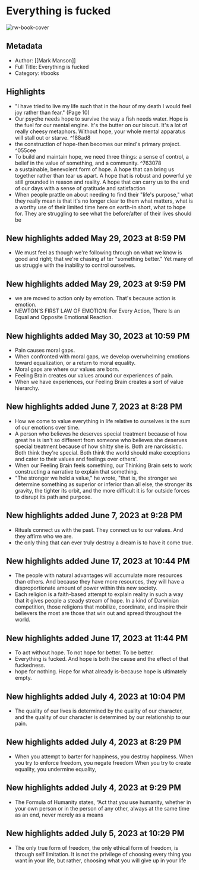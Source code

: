 # Everything is fucked

![rw-book-cover](https://readwise-assets.s3.amazonaws.com/static/images/quick-passages-book-icon.2489c00a3133.png)

## Metadata
- Author: [[Mark Manson]]
- Full Title: Everything is fucked
- Category: #books

## Highlights
- "I have tried to live my life such that in the hour of my death I would feel joy rather than fear." (Page 10)
- Our psyche needs hope to survive the way a fish needs water.
  Hope is the fuel for our mental engine. It's the butter on our biscuit. It's a lot of really cheesy metaphors. Without hope, your whole mental apparatus will stall out or starve. ^188ad8
- the construction of hope-then becomes our mind's primary project. ^055cee
- To build and maintain hope, we need three things: a sense of control, a belief in the value of something, and a community. ^763078
- a sustainable, benevolent form of hope. A hope that can bring us together rather than tear us apart. A hope that is robust and powerful ye still grounded in reason and reality. A hope that can carry us to the end of our days with a sense of gratitude and satisfaction
- When people prattle on about needing to find their "life's purpose," what they really mean is that it's no longer clear to them what matters, what is a worthy use of their limited time here on earth-in short, what to hope for. They are struggling to see what the before/after of their lives should be
## New highlights added May 29, 2023 at 8:59 PM
- We must feel as though we're following through on what we know is good and right; that we're chasing af ter "something better." Yet many of us struggle with the inability to control ourselves.
## New highlights added May 29, 2023 at 9:59 PM
- we are moved to action only by emotion. That's because action is emotion.
- NEWTON'S FIRST LAW OF EMOTION: For Every Action, There Is an Equal and Opposite Emotional Reaction.
## New highlights added May 30, 2023 at 10:59 PM
- Pain causes moral gaps.
- When confronted with moral gaps, we develop overwhelming emotions toward equalization, or a return to moral equality.
- Moral gaps are where our values are born.
- Feeling Brain creates our values around our experiences of pain.
- When we have experiences, our Feeling Brain creates a sort of value hierarchy.
## New highlights added June 7, 2023 at 8:28 PM
- How we come to value everything in life relative to ourselves is the sum of our emotions over time.
- A person who believes he deserves special treatment because of how great he is isn't so different from someone who believes she deserves special treatment because of how shitty she is. Both are narcissistic. Both think they're special. Both think the world should make exceptions and cater to their values and feelings over others'.
- When our Feeling Brain feels something, our Thinking Brain sets to work constructing a narrative to explain that something.
- "The stronger we hold a value," he wrote, "that is, the stronger we determine something as superior or inferior than all else, the stronger its gravity, the tighter its orbit, and the more difficult it is for outside forces to disrupt its path and purpose.
## New highlights added June 7, 2023 at 9:28 PM
- Rituals connect us with the past. They connect us to our values. And they affirm who we are.
- the only thing that can ever truly destroy a dream is to have it come true.
## New highlights added June 17, 2023 at 10:44 PM
- The people with natural advantages will accumulate more resources than others. And because they have more resources, they will have a disproportionate amount of power within this new society.
- Each religion is a faith-based attempt to explain reality in such a way that it gives people a steady stream of hope. In a kind of Darwinian competition, those religions that mobilize, coordinate, and inspire their believers the most are those that win out and spread throughout the world.
## New highlights added June 17, 2023 at 11:44 PM
- To act without hope. To not hope for better. To be better.
- Everything is fucked. And hope is both the cause and the effect of that fuckedness.
- hope for nothing. Hope for what already is-because hope is ultimately empty.
## New highlights added July 4, 2023 at 10:04 PM
- The quality of our lives is determined by the quality of our character, and the quality of our character is determined by our relationship to our pain.
## New highlights added July 4, 2023 at 8:29 PM
- When you attempt to barter for happiness, you destroy happiness. When you try to enforce freedom, you negate freedom When you try to create equality, you undermine equality,
## New highlights added July 4, 2023 at 9:29 PM
- The Formula of Humanity states, “Act that you use humanity, whether in your own person or in the person of any other, always at the same time as an end, never merely as a means
## New highlights added July 5, 2023 at 10:29 PM
- The only true form of freedom, the only ethical form of freedom, is through self limitation. It is not the privilege of choosing every thing you want in your life, but rather, choosing what you will give up in your life
